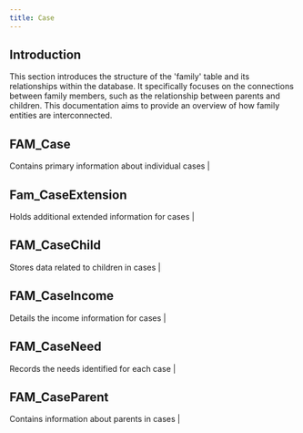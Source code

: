```yaml
---
title: Case
---
```


## Introduction
This section introduces the structure of the 'family' table and its relationships within the database. It specifically focuses on the connections between family members, such as the relationship between parents and children. This documentation aims to provide an overview of how family entities are interconnected.



## FAM_Case
 Contains primary information about individual cases |

## Fam_CaseExtension
 Holds additional extended information for cases     |

## FAM_CaseChild 
 Stores data related to children in cases            |

## FAM_CaseIncome  
 Details the income information for cases            |

## FAM_CaseNeed  
 Records the needs identified for each case          |

## FAM_CaseParent 
 Contains information about parents in cases         |

